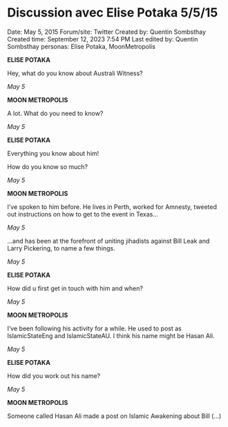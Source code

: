 # Discussion avec Elise Potaka 5/5/15

Date: May 5, 2015
Forum/site: Twitter
Created by: Quentin Sombsthay
Created time: September 12, 2023 7:54 PM
Last edited by: Quentin Sombsthay
personas: Elise Potaka, MoonMetropolis

**ELISE POTAKA**

Hey, what do you know about Australi Witness?

*May 5*

**MOON METROPOLIS**

A lot. What do you need to know?

*May 5*

**ELISE POTAKA**

Everything you know about him!

How do you know so much?

*May 5*

**MOON METROPOLIS**

I’ve spoken to him before. He lives in Perth, worked for Amnesty, tweeted out instructions on how to get to the event in Texas…

*May 5*

…and has been at the forefront of uniting jihadists against Bill Leak and Larry Pickering, to name a few things.

*May 5*

**ELISE POTAKA**

How did u first get in touch with him and when?

*May 5*

**MOON METROPOLIS**

I’ve been following his activity for a while. He used to post as IslamicStateEng and IslamicStateAU. I think his name might be Hasan Ali.

*May 5*

**ELISE POTAKA**

How did you work out his name?

*May 5*

**MOON METROPOLIS**

Someone called Hasan Ali made a post on Islamic Awakening about Bill (…)